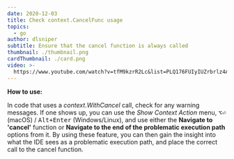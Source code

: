 ```yaml
---
date: 2020-12-03
title: Check context.CancelFunc usage
topics:
  - go
author: dlsniper
subtitle: Ensure that the cancel function is always called
thumbnail: ./thumbnail.png
cardThumbnail: ./card.png
video: >-
  https://www.youtube.com/watch?v=tfM9kzrR2Lc&list=PLQ176FUIyIUZrbrlz4AY1V8VzBJKZyVlW&index=18
---
```


**How to use:**

In code that uses a _context.WithCancel_ call, check for any warning messages. If one shows up, you can use the _Show Context Action_ menu, <kbd>⌥⏎</kbd> (macOS) / <kbd>Alt+Enter</kbd> (Windows/Linux), and use either the **Navigate to 'cancel'** function or **Navigate to the end of the problematic execution path** options from it. By using these feature, you can then gain the insight into what the IDE sees as a problematic execution path, and place the correct call to the cancel function.
